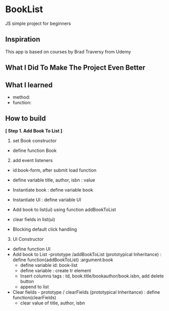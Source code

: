 # BookList
 JS simple project for beginners

## Inspiration
This app is based on courses by Brad Traversy from Udemy

## What I Did To Make The Project Even Better


## What I learned
* method: 
* function: 

## How to build
<strong> [ Step 1. Add Book To List ] </strong>

1. set Book constructor
- define function Book

2. add event listeners
- id:book-form, after submit load function
- define variable title, author, isbn : value
- Instantiate book : define variable book

- Instantiate UI : define variable UI

- Add book to list(ui) using function addBookToList

- clear fields in list(ui)

- Blocking default click handling

3. UI Constructor
- define function UI
- Add book to List -prototype /addBookToList (prototypical Inheritance)
 : define function(addBookToList) :argument:book
   - define variable id: book-list
   - define variable : create tr element
   - Insert columns tags
     : td, book.title/bookauthor/book.isbn, add delete button
   - append to list
- Clear fields - prototype / clearFields (prototypical Inheritance)
  : define function(clearFields)
   - clear value of title, author, isbn  







